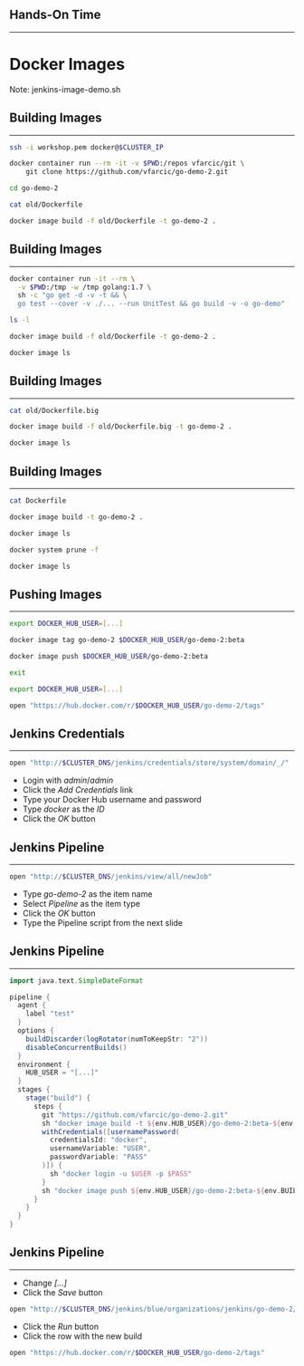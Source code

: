 ## Hands-On Time

---

# Docker Images

Note:
jenkins-image-demo.sh


## Building Images

---

```bash
ssh -i workshop.pem docker@$CLUSTER_IP

docker container run --rm -it -v $PWD:/repos vfarcic/git \
    git clone https://github.com/vfarcic/go-demo-2.git

cd go-demo-2

cat old/Dockerfile

docker image build -f old/Dockerfile -t go-demo-2 .
```


## Building Images

---

```bash
docker container run -it --rm \
  -v $PWD:/tmp -w /tmp golang:1.7 \
  sh -c "go get -d -v -t && \
  go test --cover -v ./... --run UnitTest && go build -v -o go-demo"

ls -l

docker image build -f old/Dockerfile -t go-demo-2 .

docker image ls
```


## Building Images

---

```bash
cat old/Dockerfile.big

docker image build -f old/Dockerfile.big -t go-demo-2 .

docker image ls
```


## Building Images

---

```bash
cat Dockerfile

docker image build -t go-demo-2 .

docker image ls

docker system prune -f

docker image ls
```


## Pushing Images

---

```bash
export DOCKER_HUB_USER=[...]

docker image tag go-demo-2 $DOCKER_HUB_USER/go-demo-2:beta

docker image push $DOCKER_HUB_USER/go-demo-2:beta

exit

export DOCKER_HUB_USER=[...]

open "https://hub.docker.com/r/$DOCKER_HUB_USER/go-demo-2/tags"
```


## Jenkins Credentials

---

```bash
open "http://$CLUSTER_DNS/jenkins/credentials/store/system/domain/_/"
```

* Login with *admin*/*admin*
* Click the *Add Credentials* link
* Type your Docker Hub username and password
* Type *docker* as the *ID*
* Click the *OK* button


## Jenkins Pipeline

---

```bash
open "http://$CLUSTER_DNS/jenkins/view/all/newJob"
```

* Type *go-demo-2* as the item name
* Select *Pipeline* as the item type
* Click the *OK* button
* Type the Pipeline script from the next slide


## Jenkins Pipeline

---

```groovy
import java.text.SimpleDateFormat

pipeline {
  agent {
    label "test"
  }
  options {
    buildDiscarder(logRotator(numToKeepStr: "2"))
    disableConcurrentBuilds()
  }
  environment {
    HUB_USER = "[...]"
  }
  stages {
    stage("build") {
      steps {
        git "https://github.com/vfarcic/go-demo-2.git"
        sh "docker image build -t ${env.HUB_USER}/go-demo-2:beta-${env.BUILD_NUMBER} ."
        withCredentials([usernamePassword(
          credentialsId: "docker",
          usernameVariable: "USER",
          passwordVariable: "PASS"
        )]) {
          sh "docker login -u $USER -p $PASS"
        }
        sh "docker image push ${env.HUB_USER}/go-demo-2:beta-${env.BUILD_NUMBER}"
      }
    }
  }
}
```


## Jenkins Pipeline

---

* Change *[...]*
* Click the *Save* button

```bash
open "http://$CLUSTER_DNS/jenkins/blue/organizations/jenkins/go-demo-2/activity"
```

* Click the *Run* button
* Click the row with the new build

```bash
open "https://hub.docker.com/r/$DOCKER_HUB_USER/go-demo-2/tags"
```
